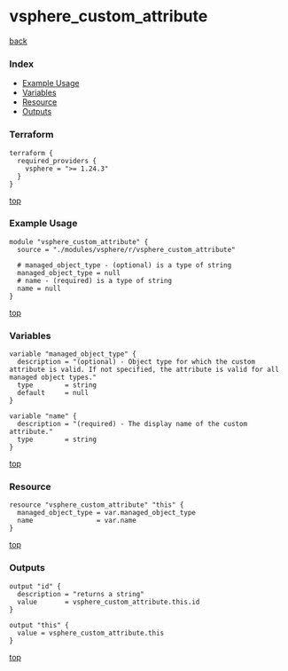 # vsphere_custom_attribute

[back](../vsphere.md)

### Index

- [Example Usage](#example-usage)
- [Variables](#variables)
- [Resource](#resource)
- [Outputs](#outputs)

### Terraform

```hcl
terraform {
  required_providers {
    vsphere = ">= 1.24.3"
  }
}
```

[top](#index)

### Example Usage

```hcl
module "vsphere_custom_attribute" {
  source = "./modules/vsphere/r/vsphere_custom_attribute"

  # managed_object_type - (optional) is a type of string
  managed_object_type = null
  # name - (required) is a type of string
  name = null
}
```

[top](#index)

### Variables

```hcl
variable "managed_object_type" {
  description = "(optional) - Object type for which the custom attribute is valid. If not specified, the attribute is valid for all managed object types."
  type        = string
  default     = null
}

variable "name" {
  description = "(required) - The display name of the custom attribute."
  type        = string
}
```

[top](#index)

### Resource

```hcl
resource "vsphere_custom_attribute" "this" {
  managed_object_type = var.managed_object_type
  name                = var.name
}
```

[top](#index)

### Outputs

```hcl
output "id" {
  description = "returns a string"
  value       = vsphere_custom_attribute.this.id
}

output "this" {
  value = vsphere_custom_attribute.this
}
```

[top](#index)